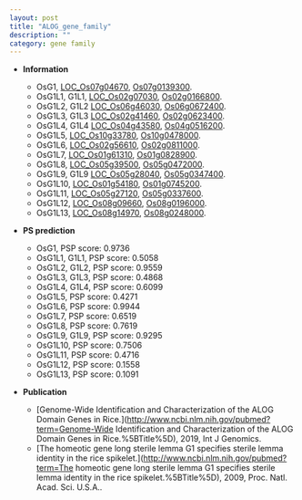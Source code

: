 ```yaml
---
layout: post
title: "ALOG_gene_family"
description: ""
category: gene family
---
```


* **Information**  
    + OsG1, [LOC_Os07g04670](http://rice.uga.edu/cgi-bin/ORF_infopage.cgi?orf=LOC_Os07g04670), [Os07g0139300](http://rapdb.dna.affrc.go.jp/viewer/gbrowse_details/irgsp1?name=Os07g0139300).
    + OsG1L1, G1L1, [LOC_Os02g07030](http://rice.uga.edu/cgi-bin/ORF_infopage.cgi?orf=LOC_Os02g07030), [Os02g0166800](http://rapdb.dna.affrc.go.jp/viewer/gbrowse_details/irgsp1?name=Os02g0166800).
    + OsG1L2, G1L2 [LOC_Os06g46030](http://rice.uga.edu/cgi-bin/ORF_infopage.cgi?orf=LOC_Os06g46030), [Os06g0672400](http://rapdb.dna.affrc.go.jp/viewer/gbrowse_details/irgsp1?name=Os06g0672400).
    + OsG1L3, G1L3 [LOC_Os02g41460](http://rice.uga.edu/cgi-bin/ORF_infopage.cgi?orf=LOC_Os02g41460), [Os02g0623400](http://rapdb.dna.affrc.go.jp/viewer/gbrowse_details/irgsp1?name=Os02g0623400).
    + OsG1L4, G1L4 [LOC_Os04g43580](http://rice.uga.edu/cgi-bin/ORF_infopage.cgi?orf=LOC_Os04g43580), [Os04g0516200](http://rapdb.dna.affrc.go.jp/viewer/gbrowse_details/irgsp1?name=Os04g0516200).
    + OsG1L5, [LOC_Os10g33780](http://rice.uga.edu/cgi-bin/ORF_infopage.cgi?orf=LOC_Os10g33780), [Os10g0478000](http://rapdb.dna.affrc.go.jp/viewer/gbrowse_details/irgsp1?name=Os10g0478000).
    + OsG1L6, [LOC_Os02g56610](http://rice.uga.edu/cgi-bin/ORF_infopage.cgi?orf=LOC_Os02g56610), [Os02g0811000](http://rapdb.dna.affrc.go.jp/viewer/gbrowse_details/irgsp1?name=Os02g0811000).
    + OsG1L7, [LOC_Os01g61310](http://rice.uga.edu/cgi-bin/ORF_infopage.cgi?orf=LOC_Os01g61310), [Os01g0828900](http://rapdb.dna.affrc.go.jp/viewer/gbrowse_details/irgsp1?name=Os01g0828900).
    + OsG1L8, [LOC_Os05g39500](http://rice.uga.edu/cgi-bin/ORF_infopage.cgi?orf=LOC_Os05g39500), [Os05g0472000](http://rapdb.dna.affrc.go.jp/viewer/gbrowse_details/irgsp1?name=Os05g0472000).
    + OsG1L9, G1L9 [LOC_Os05g28040](http://rice.uga.edu/cgi-bin/ORF_infopage.cgi?orf=LOC_Os05g28040), [Os05g0347400](http://rapdb.dna.affrc.go.jp/viewer/gbrowse_details/irgsp1?name=Os05g0347400).
    + OsG1L10, [LOC_Os01g54180](http://rice.uga.edu/cgi-bin/ORF_infopage.cgi?orf=LOC_Os01g54180), [Os01g0745200](http://rapdb.dna.affrc.go.jp/viewer/gbrowse_details/irgsp1?name=Os01g0745200).
    + OsG1L11, [LOC_Os05g27120](http://rice.uga.edu/cgi-bin/ORF_infopage.cgi?orf=LOC_Os05g27120), [Os05g0337600](http://rapdb.dna.affrc.go.jp/viewer/gbrowse_details/irgsp1?name=Os05g0337600).
    + OsG1L12, [LOC_Os08g09660](http://rice.uga.edu/cgi-bin/ORF_infopage.cgi?orf=LOC_Os08g09660), [Os08g0196000](http://rapdb.dna.affrc.go.jp/viewer/gbrowse_details/irgsp1?name=Os08g0196000).
    + OsG1L13, [LOC_Os08g14970](http://rice.uga.edu/cgi-bin/ORF_infopage.cgi?orf=LOC_Os08g14970), [Os08g0248000](http://rapdb.dna.affrc.go.jp/viewer/gbrowse_details/irgsp1?name=Os08g0248000).

* **PS prediction**
    + OsG1, PSP score: 0.9736
    + OsG1L1, G1L1, PSP score: 0.5058
    + OsG1L2, G1L2, PSP score: 0.9559
    + OsG1L3, G1L3, PSP score: 0.4868
    + OsG1L4, G1L4, PSP score: 0.6099
    + OsG1L5, PSP score: 0.4271
    + OsG1L6, PSP score: 0.9944
    + OsG1L7, PSP score: 0.6519
    + OsG1L8, PSP score: 0.7619
    + OsG1L9, G1L9, PSP score: 0.9295
    + OsG1L10, PSP score: 0.7506
    + OsG1L11, PSP score: 0.4716
    + OsG1L12, PSP score: 0.1558
    + OsG1L13, PSP score: 0.1091

* **Publication**  
    + [Genome-Wide Identification and Characterization of the ALOG Domain Genes in Rice.](http://www.ncbi.nlm.nih.gov/pubmed?term=Genome-Wide Identification and Characterization of the ALOG Domain Genes in Rice.%5BTitle%5D), 2019, Int J Genomics.
    + [The homeotic gene long sterile lemma G1 specifies sterile lemma identity in the rice spikelet.](http://www.ncbi.nlm.nih.gov/pubmed?term=The homeotic gene long sterile lemma G1 specifies sterile lemma identity in the rice spikelet.%5BTitle%5D), 2009, Proc. Natl. Acad. Sci. U.S.A..

